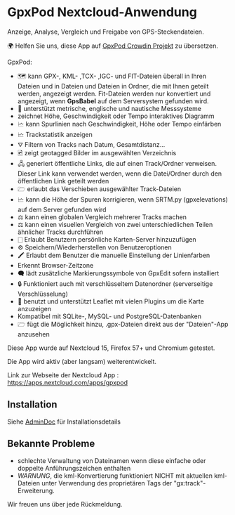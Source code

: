 # GpxPod Nextcloud-Anwendung

Anzeige, Analyse, Vergleich und Freigabe von GPS-Steckendateien.

🌍 Helfen Sie uns, diese App auf [GpxPod Crowdin Projekt](https://crowdin.com/project/gpxpod) zu übersetzen.

GpxPod:

* 🗺 kann GPX-, KML- ,TCX- ,IGC- und FIT-Dateien überall in Ihren Dateien und in Dateien und Dateien in Ordner, die mit Ihnen geteilt werden, angezeigt werden. Fit-Dateien werden nur konvertiert und angezeigt, wenn **GpsBabel** auf dem Serversystem gefunden wird.
* 📏 unterstützt metrische, englische und nautische Messsysteme
* zeichnet Höhe, Geschwindigkeit oder Tempo interaktives Diagramm
* 🗠 kann Spurlinien nach Geschwindigkeit, Höhe oder Tempo einfärben
* 🗠 Trackstatistik anzeigen
* ⛛ Filtern von Tracks nach Datum, Gesamtdistanz...
* 🖻 zeigt geotagged Bilder im ausgewählten Verzeichnis
* 🖧 generiert öffentliche Links, die auf einen Track/Ordner verweisen. Dieser Link kann verwendet werden, wenn die Datei/Ordner durch den öffentlichen Link geteilt werden
* 🗁 erlaubt das Verschieben ausgewählter Track-Dateien
* 🗠 kann die Höhe der Spuren korrigieren, wenn SRTM.py (gpxelevations) auf dem Server gefunden wird
* ⚖ kann einen globalen Vergleich mehrerer Tracks machen
* ⚖ kann einen visuellen Vergleich von zwei unterschiedlichen Teilen ähnlicher Tracks durchführen
* 🀆 Erlaubt Benutzern persönliche Karten-Server hinzuzufügen
* ⚙ Speichern/Wiederherstellen von Benutzeroptionen
* 🖍 Erlaubt dem Benutzer die manuelle Einstellung der Linienfarben
* Erkennt Browser-Zeitzone
* 🗬 lädt zusätzliche Markierungssymbole von GpxEdit sofern installiert
* 🔒 Funktioniert auch mit verschlüsseltem Datenordner (serverseitige Verschlüsselung)
* 🍂 benutzt und unterstützt Leaflet mit vielen Plugins um die Karte anzuzeigen
* Kompatibel mit SQLite-, MySQL- und PostgreSQL-Datenbanken
* 🗁 fügt die Möglichkeit hinzu, .gpx-Dateien direkt aus der "Dateien"-App anzusehen

Diese App wurde auf Nextcloud 15, Firefox 57+ und Chromium getestet.

Die App wird aktiv (aber langsam) weiterentwickelt.

Link zur Webseite der Nextcloud App : https://apps.nextcloud.com/apps/gpxpod

## Installation

Siehe [AdminDoc](https://gitlab.com/eneiluj/gpxpod-oc/wikis/admindoc) für Installationsdetails

## Bekannte Probleme

* schlechte Verwaltung von Dateinamen wenn diese einfache oder doppelte Anführungszeichen enthalten
* *WARNUNG*, die kml-Konvertierung funktioniert NICHT mit aktuellen kml-Dateien unter Verwendung des proprietären Tags der "gx:track"-Erweiterung.

Wir freuen uns über jede Rückmeldung.